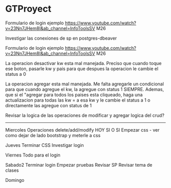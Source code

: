 # GTProyect

Formulario de login ejemplo https://www.youtube.com/watch?v=23Nn7JHem8I&ab_channel=InfoToolsSV   M26

Investigar las conexiones de sp en postgres-dbeaver

Formulario de login ejemplo https://www.youtube.com/watch?v=23Nn7JHem8I&ab_channel=InfoToolsSV   M26

La operacion desactivar kw esta mal manejada. Preciso que cuando toque ese boton, pasarle kw y pais para que despues la operacion le cambie el status a 0

La operacion agregar esta mal manejada. Me falta agregarle un condicional para que cuando agregue el kw, la agregue con status 1 SIEMPRE. Ademas, que si el "agregar para todos los paises esta cliqueado, haga una actualizacion para todas las kw = a esa kw y le cambie el status a 1 o directamente las agregue con status de 1

Revisar la logica de las operaciones de modificar y agregar
logica del crud? 

--------------------------------------------------
Miercoles
Operaciones delete/add/modify  HOY SI O SI
Empezar css - ver como dejar de lado bootstrap y meterle a css

Jueves
Terminar CSS
Investigar login

Viernes
Todo para el login

Sabado2
Terminar login
Empezar pruebas
Revisar SP
Revisar tema de clases

Domingo
